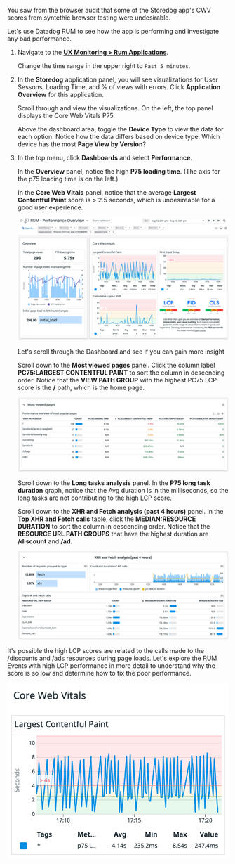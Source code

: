 You saw from the browser audit that some of the Storedog app's CWV scores from syntethic browser testing were undesirable.

Let's use Datadog RUM to see how the app is performing and investigate any bad performance.
    
1. Navigate to the <a href="https://app.datadoghq.com/rum/list" target="_datadog">**UX Monitoring > Rum Applications**</a>.

    Change the time range in the upper right to `Past 5 minutes`.

2. In the **Storedog** application panel, you will see visualizations for User Sessons, Loading Time, and % of views with errors. Click **Application Overview** for this application.

    Scroll through and view the visualizations. On the left, the top panel displays the Core Web Vitals P75. 

    Above the dashboard area, toggle the **Device Type** to view the data for each option. Notice how the data differs based on device type. Which device has the most **Page View by Version**?

3. In the top menu, click **Dashboards** and select **Performance**.

    In the **Overview** panel, notice the high **P75 loading time**. (The axis for the p75 loading time is on the left.)

    In the **Core Web Vitals** panel, notice that the average **Largest Contentful Paint** score is > 2.5 seconds, which is undesireable for a good user experience.

    ![performance-dashboard](assets/performance-dashboard.png)

    Let's scroll through the Dashboard and see if you can gain more insight  

    Scroll down to the **Most viewed pages** panel. Click the column label **PC75:LARGEST CONTENTFUL PAINT** to sort the column in descending order. Notice that the **VIEW PATH GROUP** with the highest PC75 LCP score is the **/** path, which is the home page. 

    ![mostviewpages](assets/mostviewpages.png)

    Scroll down to the **Long tasks analysis** panel. In the **P75 long task duration** graph, notice that the Avg duration is in the milliseconds, so the long tasks are not contributing to the high LCP score.  

    Scroll down to the **XHR and Fetch analysis (past 4 hours)** panel. In the **Top XHR and Fetch calls** table, click the **MEDIAN:RESOURCE DURATION** to sort the column in descending order. Notice that the **RESOURCE URL PATH GROUPS** that have the highest duration are **/discount** and **/ad**.

    ![xhrfetchanalysis](assets/xhrfetchanalysis.png)

It's possible the high LCP scores are related to the calls made to the /discounts and /ads resources during page loads. Let's explore the RUM Events with high LCP performance in more detail to understand why the score is so low and determine how to fix the poor performance.

![LCP-before-fixing](assets/LCP-before-fixing.png)